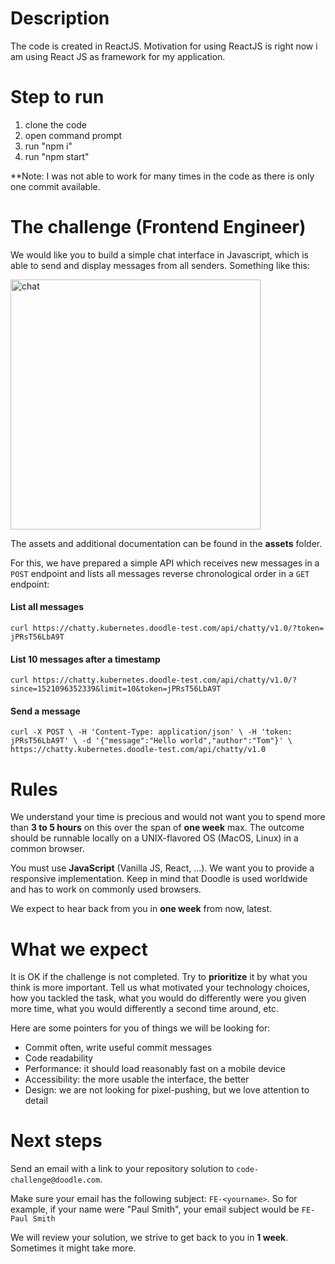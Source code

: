 # Description
The code is created in ReactJS. Motivation for using ReactJS is right now i am using React JS as framework for my application.



# Step to run
  1. clone the code
  2. open command prompt
  3. run "npm i"
  4. run "npm start"
  
  
**Note: I was not able to work for many times in the code as there is only one commit available.


# The challenge (Frontend Engineer)

We would like you to build a simple chat interface in Javascript, which is able to send and display messages from
all senders. Something like this:

<img src="chat.png" width="400" alt="chat" />

The assets and additional documentation can be found in the **assets** folder.

For this, we have prepared a simple API which receives new messages in a `POST` endpoint
and lists all messages reverse chronological order in a `GET` endpoint:

#### List all messages

```shell script
curl https://chatty.kubernetes.doodle-test.com/api/chatty/v1.0/?token=
jPRsT56LbA9T
```

#### List 10 messages after a timestamp

```shell script
curl https://chatty.kubernetes.doodle-test.com/api/chatty/v1.0/?
since=1521096352339&limit=10&token=jPRsT56LbA9T

```

#### Send a message

```shell script
curl -X POST \ -H 'Content-Type: application/json' \ -H 'token:
jPRsT56LbA9T' \ -d '{"message":"Hello world","author":"Tom"}' \
https://chatty.kubernetes.doodle-test.com/api/chatty/v1.0
```

# Rules

We understand your time is precious and would not want you to spend more than **3 to 5 hours** on this over the span
of **one week** max. The outcome should be runnable locally on a UNIX-flavored OS (MacOS, Linux) in a common browser.

You must use **JavaScript** (Vanilla JS, React, ...). We want you to provide a responsive
implementation. Keep in mind that Doodle is used worldwide and has to work on commonly
used browsers.

We expect to hear back from you in **one week** from now, latest.

# What we expect

It is OK if the challenge is not completed. Try to **prioritize** it by what you think is more important. Tell us what
motivated your technology choices, how you tackled the task, what you would do differently were you given more time,
what you would differently a second time around, etc.

Here are some pointers for you of things we will be looking for:

- Commit often, write useful commit messages
- Code readability
- Performance: it should load reasonably fast on a mobile device
- Accessibility: the more usable the interface, the better
- Design: we are not looking for pixel-pushing, but we love attention to detail

# Next steps

Send an email with a link to your repository solution to `code-challenge@doodle.com`.

Make sure your email has the following subject: `FE-<yourname>`. So for example, if your name were "Paul Smith",
your email subject would be `FE-Paul Smith`

We will review your solution, we strive to get back to you in **1 week**. Sometimes it might take more.
